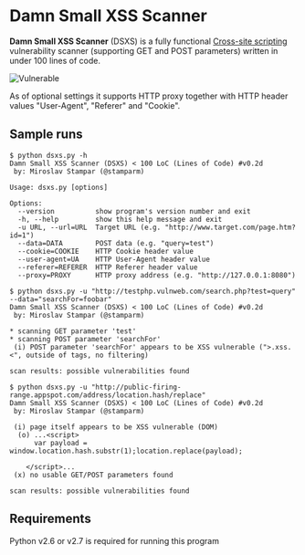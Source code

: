 Damn Small XSS Scanner
=========

**Damn Small XSS Scanner** (DSXS) is a fully functional [Cross-site scripting](https://en.wikipedia.org/wiki/Cross-site_scripting) vulnerability scanner (supporting GET and POST parameters) written in under 100 lines of code.

![Vulnerable](http://i.imgur.com/hadlgS0.png)

As of optional settings it supports HTTP proxy together with HTTP header values "User-Agent", "Referer" and "Cookie".

Sample runs
----

```
$ python dsxs.py -h
Damn Small XSS Scanner (DSXS) < 100 LoC (Lines of Code) #v0.2d
 by: Miroslav Stampar (@stamparm)

Usage: dsxs.py [options]

Options:
  --version          show program's version number and exit
  -h, --help         show this help message and exit
  -u URL, --url=URL  Target URL (e.g. "http://www.target.com/page.htm?id=1")
  --data=DATA        POST data (e.g. "query=test")
  --cookie=COOKIE    HTTP Cookie header value
  --user-agent=UA    HTTP User-Agent header value
  --referer=REFERER  HTTP Referer header value
  --proxy=PROXY      HTTP proxy address (e.g. "http://127.0.0.1:8080")
```

```
$ python dsxs.py -u "http://testphp.vulnweb.com/search.php?test=query" --data="searchFor=foobar"
Damn Small XSS Scanner (DSXS) < 100 LoC (Lines of Code) #v0.2d
 by: Miroslav Stampar (@stamparm)

* scanning GET parameter 'test'
* scanning POST parameter 'searchFor'
 (i) POST parameter 'searchFor' appears to be XSS vulnerable (">.xss.<", outside of tags, no filtering)

scan results: possible vulnerabilities found
```

```
$ python dsxs.py -u "http://public-firing-range.appspot.com/address/location.hash/replace"
Damn Small XSS Scanner (DSXS) < 100 LoC (Lines of Code) #v0.2d
 by: Miroslav Stampar (@stamparm)

 (i) page itself appears to be XSS vulnerable (DOM)
  (o) ...<script>
      var payload = window.location.hash.substr(1);location.replace(payload); 

    </script>...
 (x) no usable GET/POST parameters found

scan results: possible vulnerabilities found
```

Requirements
----
Python v2.6 or v2.7 is required for running this program
